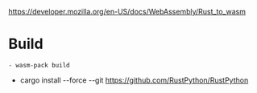 https://developer.mozilla.org/en-US/docs/WebAssembly/Rust_to_wasm

# Build

    - wasm-pack build

- cargo install --force --git https://github.com/RustPython/RustPython
